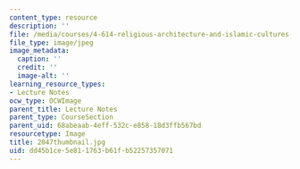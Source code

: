 ```yaml
---
content_type: resource
description: ''
file: /media/courses/4-614-religious-architecture-and-islamic-cultures-fall-2002/dd45b1ce5e811763b61fb52257357071_2047thumbnail.jpg
file_type: image/jpeg
image_metadata:
  caption: ''
  credit: ''
  image-alt: ''
learning_resource_types:
- Lecture Notes
ocw_type: OCWImage
parent_title: Lecture Notes
parent_type: CourseSection
parent_uid: 68abeaab-4eff-532c-e858-18d3ffb567bd
resourcetype: Image
title: 2047thumbnail.jpg
uid: dd45b1ce-5e81-1763-b61f-b52257357071
---
```

